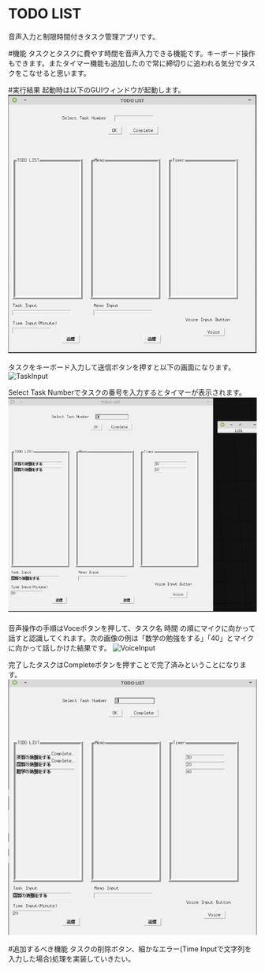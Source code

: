 # TODO LIST
音声入力と制限時間付きタスク管理アプリです。

#機能
タスクとタスクに費やす時間を音声入力できる機能です。キーボード操作もできます。またタイマー機能も追加したので常に締切りに追われる気分でタスクをこなせると思います。

#実行結果
起動時は以下のGUIウィンドウが起動します。
![StartUp](./img/startup.png)

タスクをキーボード入力して送信ボタンを押すと以下の画面になります。
![TaskInput](./img/taskuinput.png)

Select Task Numberでタスクの番号を入力するとタイマーが表示されます。
![Timer](./img/timer.png)

音声操作の手順はVoceボタンを押して、タスク名 時間 の順にマイクに向かって話すと認識してくれます。次の画像の例は「数学の勉強をする」「40」とマイクに向かって話しかけた結果です。
![VoiceInput](./voiceinput.png)

完了したタスクはCompleteボタンを押すことで完了済みということになります。
![Complete](./img/Complete.png)

#追加するべき機能
タスクの削除ボタン、細かなエラー(Time Inputで文字列を入力した場合)処理を実装していきたい。

